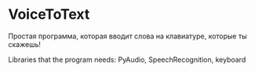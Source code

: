 # VoiceToText
Простая программа, которая вводит слова на клавиатуре, которые ты скажешь!

Libraries that the program needs:
PyAudio,
SpeechRecognition,
keyboard
